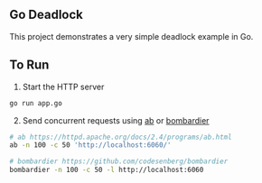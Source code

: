 ## Go Deadlock

This project demonstrates a very simple deadlock example in Go.

## To Run

1. Start the HTTP server

```bash
go run app.go
```

2. Send concurrent requests using [ab](https://httpd.apache.org/docs/2.4/programs/ab.html) or [bombardier](https://github.com/codesenberg/bombardier)

```bash
# ab https://httpd.apache.org/docs/2.4/programs/ab.html
ab -n 100 -c 50 'http://localhost:6060/'

# bombardier https://github.com/codesenberg/bombardier
bombardier -n 100 -c 50 -l http://localhost:6060
```
